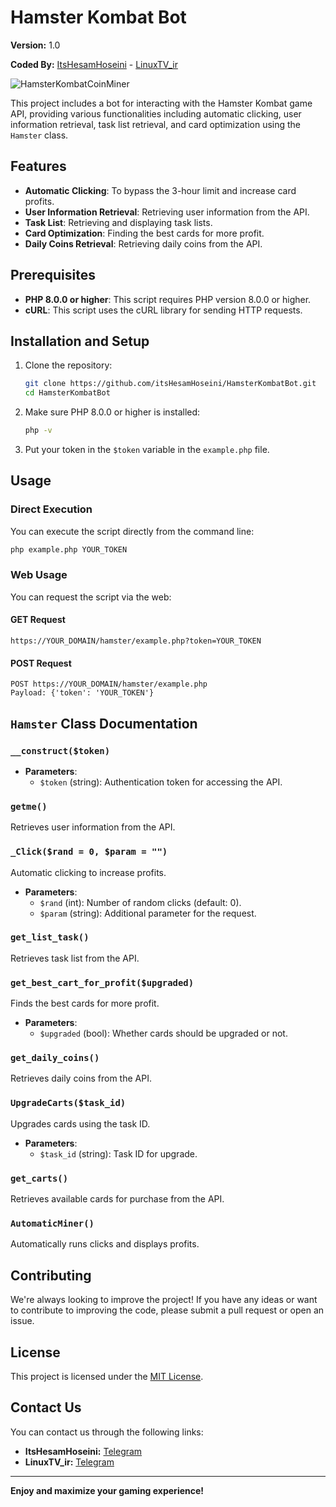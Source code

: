 # Hamster Kombat Bot

**Version:** 1.0

**Coded By:** [ItsHesamHoseini](https://t.me/ItsHesamHoseini) - [LinuxTV_ir](https://t.me/LinuxTV_ir)

![HamsterKombatCoinMiner](https://i1.delgarm.com/i/806/030314/665d83c404102.jpeg)

This project includes a bot for interacting with the Hamster Kombat game API, providing various functionalities including automatic clicking, user information retrieval, task list retrieval, and card optimization using the `Hamster` class.

## Features

- **Automatic Clicking**: To bypass the 3-hour limit and increase card profits.
- **User Information Retrieval**: Retrieving user information from the API.
- **Task List**: Retrieving and displaying task lists.
- **Card Optimization**: Finding the best cards for more profit.
- **Daily Coins Retrieval**: Retrieving daily coins from the API.

## Prerequisites

- **PHP 8.0.0 or higher**: This script requires PHP version 8.0.0 or higher.
- **cURL**: This script uses the cURL library for sending HTTP requests.

## Installation and Setup

1. Clone the repository:
    ```bash
    git clone https://github.com/itsHesamHoseini/HamsterKombatBot.git
    cd HamsterKombatBot
    ```

2. Make sure PHP 8.0.0 or higher is installed:
    ```bash
    php -v
    ```

3. Put your token in the `$token` variable in the `example.php` file.

## Usage

### Direct Execution

You can execute the script directly from the command line:

```bash
php example.php YOUR_TOKEN
```

### Web Usage

You can request the script via the web:

#### GET Request

```url
https://YOUR_DOMAIN/hamster/example.php?token=YOUR_TOKEN
```

#### POST Request

```url
POST https://YOUR_DOMAIN/hamster/example.php
Payload: {'token': 'YOUR_TOKEN'}
```

## `Hamster` Class Documentation

### `__construct($token)`

- **Parameters**:
  - `$token` (string): Authentication token for accessing the API.

### `getme()`

Retrieves user information from the API.

### `_Click($rand = 0, $param = "")`

Automatic clicking to increase profits.

- **Parameters**:
  - `$rand` (int): Number of random clicks (default: 0).
  - `$param` (string): Additional parameter for the request.

### `get_list_task()`

Retrieves task list from the API.

### `get_best_cart_for_profit($upgraded)`

Finds the best cards for more profit.

- **Parameters**:
  - `$upgraded` (bool): Whether cards should be upgraded or not.

### `get_daily_coins()`

Retrieves daily coins from the API.

### `UpgradeCarts($task_id)`

Upgrades cards using the task ID.

- **Parameters**:
  - `$task_id` (string): Task ID for upgrade.

### `get_carts()`

Retrieves available cards for purchase from the API.

### `AutomaticMiner()`

Automatically runs clicks and displays profits.

## Contributing

We're always looking to improve the project! If you have any ideas or want to contribute to improving the code, please submit a pull request or open an issue.

## License

This project is licensed under the [MIT License](LICENSE).

## Contact Us

You can contact us through the following links:
- **ItsHesamHoseini:** [Telegram](https://t.me/ItsHesamHoseini)
- **LinuxTV_ir:** [Telegram](https://t.me/LinuxTV_ir)

---

**Enjoy and maximize your gaming experience!**
